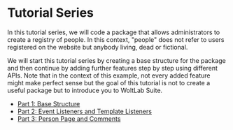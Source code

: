 # Tutorial Series

In this tutorial series, we will code a package that allows administrators to create a registry of people.
In this context, "people" does not refer to users registered on the website but anybody living, dead or fictional.

We will start this tutorial series by creating a base structure for the package and then continue by adding further features step by step using different APIs.
Note that in the context of this example, not every added feature might make perfect sense but the goal of this tutorial is not to create a useful package but to introduce you to WoltLab Suite.

- [Part 1: Base Structure](part_1.md)
- [Part 2: Event Listeners and Template Listeners](part_2.md)
- [Part 3: Person Page and Comments](part_3.md)
